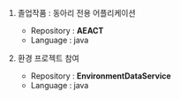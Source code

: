 1. 졸업작품 : 동아리 전용 어플리케이션
    - Repository : **AEACT**
    - Language : java


2. 환경 프로젝트 참여
    - Repository : **EnvironmentDataService**
    - Language : java
